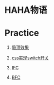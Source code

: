 # HAHA物语

# Practice

1. [吸顶效果](https://codebyalvin.github.io/demos/demos/IntersectionObserver.html)

2. [css实现switch开关](https://codebyalvin.github.io/demos/demos/switch.html)

3. [IFC](https://codebyalvin.github.io/demos/demos/IFC.html)

4. [BFC](https://codebyalvin.github.io/demos/demos/BFC.html)

